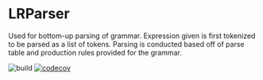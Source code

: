 # LRParser
Used for bottom-up parsing of grammar. Expression given is first tokenized to be parsed as a list of tokens. Parsing is conducted based off of parse table and production rules provided for the grammar. 

![build](https://github.com/npoje0827/LRParser/actions/workflows/maven.yml/badge.svg)
[![codecov](https://codecov.io/gh/npoje0827/LRParser/branch/master/graph/badge.svg?token=N3WG3XT9S4)](https://codecov.io/gh/npoje0827/LRParser)
